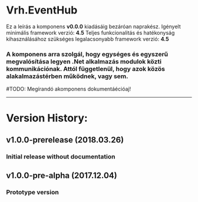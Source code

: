 ﻿ # Vrh.EventHub
Ez a leírás a komponens **v0.0.0** kiadásáig bezáróan naprakész.
Igényelt minimális framework verzió: **4.5**
Teljes funkcionalitás és hatékonyság kihasználásához szükséges legalacsonyabb framework verzió: **4.5**
### A komponens arra szolgál, hogy egységes és egyszerű megvalósítása legyen .Net alkalmazás modulok közti kommunikációnak. Attól függetlenül, hogy azok  közös alakalmazástérben működnek, vagy sem.

#TODO: Megírandó  akomponens dokumentáécióaj!

<hr></hr>

# Version History:

## v1.0.0-prerelease (2018.03.26)
### Initial release without documentation

## v1.0.0-pre-alpha (2017.12.04)
### Prototype version

